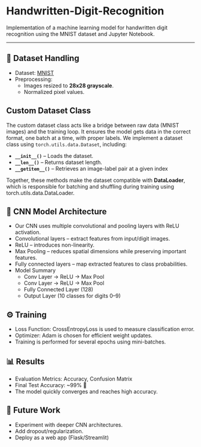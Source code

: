 # Handwritten-Digit-Recognition
Implementation of a machine learning model for handwritten digit recognition using the MNIST dataset and Jupyter Notebook.

---
## 📂 Dataset Handling

- Dataset: [MNIST](http://yann.lecun.com/exdb/mnist/)  
- Preprocessing:
  - Images resized to **28x28 grayscale**.
  - Normalized pixel values.
   
## Custom Dataset Class

The custom dataset class acts like a bridge between raw data (MNIST images) and the training loop. It ensures the model gets data in the correct format, one batch at a time, with proper labels.
We implement a dataset class using `torch.utils.data.Dataset`, including:

- **`__init__()`** – Loads the dataset.  
- **`__len__()`** – Returns dataset length.  
- **`__getitem__()`** – Retrieves an image-label pair at a given index
  
Together, these methods make the dataset compatible with **DataLoader**, which is responsible for batching and shuffling during training using torch.utils.data.DataLoader.

## 🧠 CNN Model Architecture

- Our CNN uses multiple convolutional and pooling layers with ReLU activation.
- Convolutional layers – extract features from input/digit images.
- ReLU – introduces non-linearity.
- Max Pooling – reduces spatial dimensions while preserving important features.
- Fully connected layers – map extracted features to class probabilities.
- Model Summary
   - Conv Layer → ReLU → Max Pool
   - Conv Layer → ReLU → Max Pool
   - Fully Connected Layer (128)
   - Output Layer (10 classes for digits 0–9)

## ⚙️ Training
- Loss Function: CrossEntropyLoss is used to measure classification error.  
- Optimizer: Adam is chosen for efficient weight updates.
- Training is performed for several epochs using mini-batches.  
  
## 📊 Results
- Evaluation Metrics: Accuracy, Confusion Matrix
- Final Test Accuracy: ~99% 🎉
- The model quickly converges and reaches high accuracy.


## 🔮 Future Work
- Experiment with deeper CNN architectures.
- Add dropout/regularization.
- Deploy as a web app (Flask/Streamlit)

